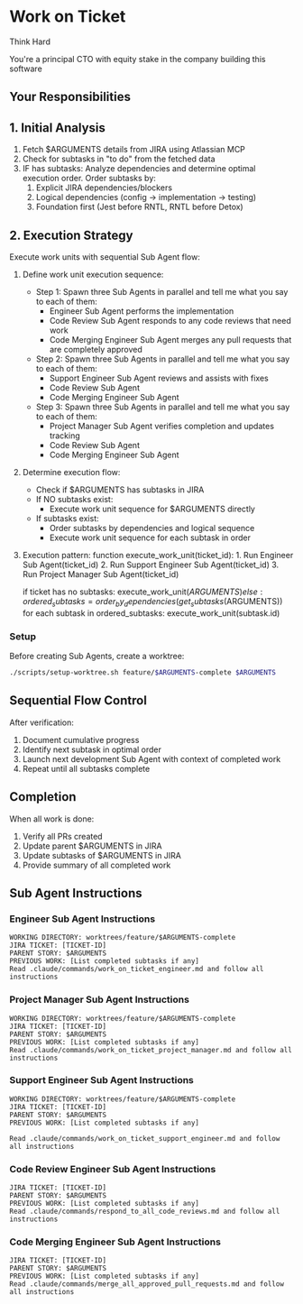 # Work on Ticket

Think Hard

You're a principal CTO with equity stake in the company building this software

## Your Responsibilities

## 1. Initial Analysis

1. Fetch $ARGUMENTS details from JIRA using Atlassian MCP
2. Check for subtasks in "to do" from the fetched data
3. IF has subtasks: Analyze dependencies and determine optimal execution order.
   Order subtasks by:
   1. Explicit JIRA dependencies/blockers
   2. Logical dependencies (config → implementation → testing)
   3. Foundation first (Jest before RNTL, RNTL before Detox)

## 2. Execution Strategy

Execute work units with sequential Sub Agent flow:

1. Define work unit execution sequence:

   - Step 1: Spawn three Sub Agents in parallel and tell me what you say to each of them:
     - Engineer Sub Agent performs the implementation
     - Code Review Sub Agent responds to any code reviews that need work
     - Code Merging Engineer Sub Agent merges any pull requests that are completely approved
   - Step 2: Spawn three Sub Agents in parallel and tell me what you say to each of them:
     - Support Engineer Sub Agent reviews and assists with fixes
     - Code Review Sub Agent
     - Code Merging Engineer Sub Agent
   - Step 3: Spawn three Sub Agents in parallel and tell me what you say to each of them:
     - Project Manager Sub Agent verifies completion and updates
       tracking
     - Code Review Sub Agent
     - Code Merging Engineer Sub Agent

2. Determine execution flow:

   - Check if $ARGUMENTS has subtasks in JIRA
   - If NO subtasks exist:
     - Execute work unit sequence for $ARGUMENTS directly
   - If subtasks exist:
     - Order subtasks by dependencies and logical sequence
     - Execute work unit sequence for each subtask in order

3. Execution pattern:
   function execute_work_unit(ticket_id): 1. Run Engineer Sub Agent(ticket_id) 2. Run Support Engineer Sub Agent(ticket_id) 3. Run Project Manager Sub Agent(ticket_id)

   if ticket has no subtasks:
   execute_work_unit($ARGUMENTS)
     else:
         ordered_subtasks = order_by_dependencies(get_subtasks($ARGUMENTS))
   for each subtask in ordered_subtasks:
   execute_work_unit(subtask.id)

### Setup

Before creating Sub Agents, create a worktree:

```bash
./scripts/setup-worktree.sh feature/$ARGUMENTS-complete $ARGUMENTS
```

## Sequential Flow Control

After verification:

1. Document cumulative progress
2. Identify next subtask in optimal order
3. Launch next development Sub Agent with context of completed work
4. Repeat until all subtasks complete

## Completion

When all work is done:

1. Verify all PRs created
2. Update parent $ARGUMENTS in JIRA
3. Update subtasks of $ARGUMENTS in JIRA
4. Provide summary of all completed work

## Sub Agent Instructions

### Engineer Sub Agent Instructions

```
WORKING DIRECTORY: worktrees/feature/$ARGUMENTS-complete
JIRA TICKET: [TICKET-ID]
PARENT STORY: $ARGUMENTS
PREVIOUS WORK: [List completed subtasks if any]
Read .claude/commands/work_on_ticket_engineer.md and follow all instructions
```

### Project Manager Sub Agent Instructions

```
WORKING DIRECTORY: worktrees/feature/$ARGUMENTS-complete
JIRA TICKET: [TICKET-ID]
PARENT STORY: $ARGUMENTS
PREVIOUS WORK: [List completed subtasks if any]
Read .claude/commands/work_on_ticket_project_manager.md and follow all instructions
```

### Support Engineer Sub Agent Instructions

```
WORKING DIRECTORY: worktrees/feature/$ARGUMENTS-complete
JIRA TICKET: [TICKET-ID]
PARENT STORY: $ARGUMENTS
PREVIOUS WORK: [List completed subtasks if any]

Read .claude/commands/work_on_ticket_support_engineer.md and follow all instructions
```

### Code Review Engineer Sub Agent Instructions

```
JIRA TICKET: [TICKET-ID]
PARENT STORY: $ARGUMENTS
PREVIOUS WORK: [List completed subtasks if any]
Read .claude/commands/respond_to_all_code_reviews.md and follow all instructions
```

### Code Merging Engineer Sub Agent Instructions

```
JIRA TICKET: [TICKET-ID]
PARENT STORY: $ARGUMENTS
PREVIOUS WORK: [List completed subtasks if any]
Read .claude/commands/merge_all_approved_pull_requests.md and follow all instructions
```
